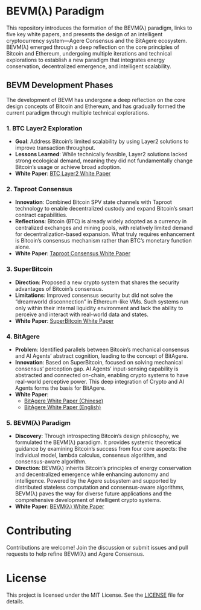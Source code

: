# BEVM(λ) Paradigm

This repository introduces the formation of the BEVM(λ) paradigm, links to five key white papers, and presents the design of an intelligent cryptocurrency system—Agere Consensus and the BitAgere ecosystem. BEVM(λ) emerged through a deep reflection on the core principles of Bitcoin and Ethereum, undergoing multiple iterations and technical explorations to establish a new paradigm that integrates energy conservation, decentralized emergence, and intelligent scalability.

## BEVM Development Phases
The development of BEVM has undergone a deep reflection on the core design concepts of Bitcoin and Ethereum, and has gradually formed the current paradigm through multiple technical explorations.
### 1. BTC Layer2 Exploration
- **Goal**: Address Bitcoin’s limited scalability by using Layer2 solutions to improve transaction throughput.  
- **Lessons Learned**: While technically feasible, Layer2 solutions lacked strong ecological demand, meaning they did not fundamentally change Bitcoin’s usage or achieve broad adoption.  
- **White Paper**: [BTC Layer2 White Paper](docs/BEVM_Whitepaper2023.pdf) 

### 2. Taproot Consensus
- **Innovation**: Combined Bitcoin SPV state channels with Taproot technology to enable decentralized custody and expand Bitcoin’s smart contract capabilities.  
- **Reflections**: Bitcoin (BTC) is already widely adopted as a currency in centralized exchanges and mining pools, with relatively limited demand for decentralization-based expansion. What truly requires enhancement is Bitcoin’s consensus mechanism rather than BTC’s monetary function alone.  
- **White Paper**: [Taproot Consensus White Paper](docs/Taproot_Consensus_yellow_paper.pdf)

### 3. SuperBitcoin
- **Direction**: Proposed a new crypto system that shares the security advantages of Bitcoin’s consensus.  
- **Limitations**: Improved consensus security but did not solve the “dreamworld disconnection” in Ethereum-like VMs. Such systems run only within their internal liquidity environment and lack the ability to perceive and interact with real-world data and states.  
- **White Paper**: [SuperBitcoin White Paper](docs/Super_Bitcoin_Whitepaper.pdf) 

### 4. BitAgere
- **Problem**: Identified parallels between Bitcoin’s mechanical consensus and AI Agents’ abstract cognition, leading to the concept of BitAgere.  
- **Innovation**: Based on SuperBitcoin, focused on solving mechanical consensus’ perception gap. AI Agents’ input-sensing capability is abstracted and connected on-chain, enabling crypto systems to have real-world perceptive power. This deep integration of Crypto and AI Agents forms the basis for BitAgere.  
- **White Paper**:  
  - [BitAgere White Paper (Chinese)](docs/BitAgere_一个以Bitcoin为底层的多元Agere互联系统.pdf)  
  - [BitAgere White Paper (English)](docs/BitAgere_A_multi-dimensional_Agere_interconnection_system_based_on_Bitcoin.pdf)

### 5. BEVM(λ) Paradigm
- **Discovery**: Through introspecting Bitcoin’s design philosophy, we formulated the BEVM(λ) paradigm. It provides systemic theoretical guidance by examining Bitcoin’s success from four core aspects: the Individual model, lambda calculus, consensus algorithm, and consensus-aware algorithm.  
- **Direction**: BEVM(λ) inherits Bitcoin’s principles of energy conservation and decentralized emergence while enhancing autonomy and intelligence. Powered by the Agere subsystem and supported by distributed stateless computation and consensus-aware algorithms, BEVM(λ) paves the way for diverse future applications and the comprehensive development of intelligent crypto systems.  
- **White Paper**: [BEVM(λ) White Paper](docs/Agere_Consensus_Intelligent_Cryptocurrency_Design_Based_on_BEVM.pdf)

# Contributing
Contributions are welcome! Join the discussion or submit issues and pull requests to help refine BEVM(λ) and Agere Consensus.

# License
This project is licensed under the MIT License. See the [LICENSE](LICENSE) file for details.
